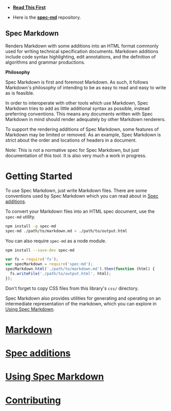 
* **[Read This First](https://github.com/stormasm/spec17/blob/master/my-notes.md)**

* Here is the **[spec-md](https://github.com/leebyron/spec-md)** repository.

Spec Markdown
-------------

Renders Markdown with some additions into an HTML format commonly used for
writing technical specification documents. Markdown additions include code
syntax highlighting, edit annotations, and the definition of algorithms and
grammar productions.

**Philosophy**

Spec Markdown is first and foremost Markdown. As such, it follows Markdown's
philosophy of intending to be as easy to read and easy to write as is feasible.

In order to interoperate with other tools which use Markdown, Spec Markdown
tries to add as little additional syntax as possible, instead preferring
conventions. This means any documents written with Spec Markdown in mind should
render adequately by other Markdown renderers.

To support the rendering additions of Spec Markdown, some features of Markdown
may be limited or removed. As an example, Spec Markdown is strict about the
order and locations of headers in a document.

Note: This is not a normative spec for Spec Markdown, but just documentation of
this tool. It is also very much a work in progress.


# Getting Started

To use Spec Markdown, just write Markdown files. There are some conventions used
by Spec Markdown which you can read about in [Spec additions](#spec-additions).

To convert your Markdown files into an HTML spec document, use the `spec-md`
utility.

```sh
npm install -g spec-md
spec-md ./path/to/markdown.md > ./path/to/output.html
```

You can also require `spec-md` as a node module.

```sh
npm install --save-dev spec-md
```

```js
var fs = require('fs');
var specMarkdown = require('spec-md');
specMarkdown.html('./path/to/markdown.md').then(function (html) {
  fs.writeFile('./path/to/output.html', html);
});
```

Don't forget to copy CSS files from this library's `css/` directory.

Spec Markdown also provides utilities for generating and operating on an
intermediate representation of the markdown, which you can explore in
[Using Spec Markdown](#using-spec-markdown).


# [Markdown](./spec/Markdown.md)

# [Spec additions](./spec/SpecAdditions.md)

# [Using Spec Markdown](./spec/Usage.md)

# [Contributing](./CONTRIBUTING.md)
